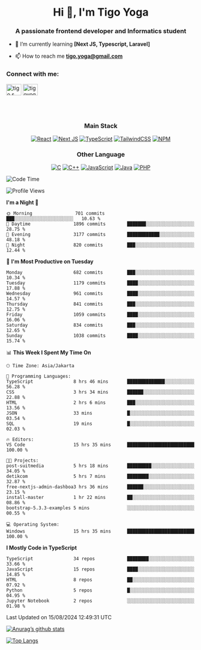 <h1 align="center">Hi 👋, I'm Tigo Yoga</h1>
<h3 align="center">A passionate frontend developer and Informatics student</h3>

- 🌱 I’m currently learning **[Next JS, Typescript, Laravel]**

- 📫 How to reach me **tigo.yoga@gmail.com**

<h3 align="left">Connect with me:</h3>
<p align="left">
<a href="https://linkedin.com/in/tigo s yoga" target="blank"><img align="center" src="https://raw.githubusercontent.com/rahuldkjain/github-profile-readme-generator/master/src/images/icons/Social/linked-in-alt.svg" alt="tigo s yoga" height="30" width="40" /></a>
<a href="https://instagram.com/tigoyoga" target="blank"><img align="center" src="https://raw.githubusercontent.com/rahuldkjain/github-profile-readme-generator/master/src/images/icons/Social/instagram.svg" alt="tigoyoga" height="30" width="40" /></a>
</p>

<br/>
<br/>

<h3 align="center">Main Stack</h3>
<div align="center">
  
  <a href="">![React](https://img.shields.io/badge/react-%2320232a.svg?style=for-the-badge&logo=react&logoColor=%2361DAFB)</a>
  <a href="">![Next JS](https://img.shields.io/badge/Next-black?style=for-the-badge&logo=next.js&logoColor=white)</a>
   <a href="">![TypeScript](https://img.shields.io/badge/typescript-%23007ACC.svg?style=for-the-badge&logo=typescript&logoColor=white)</a>
  <a href="">![TailwindCSS](https://img.shields.io/badge/tailwindcss-%2338B2AC.svg?style=for-the-badge&logo=tailwind-css&logoColor=white)</a>
  <a href="">![NPM](https://img.shields.io/badge/NPM-%23000000.svg?style=for-the-badge&logo=npm&logoColor=white)</a>
</div>
<h3 align="center">Other Language</h3>
<div align="center">
  
  <a href="">![C](https://img.shields.io/badge/c-%2300599C.svg?style=for-the-badge&logo=c&logoColor=white)</a>
  <a href="">![C++](https://img.shields.io/badge/c++-%2300599C.svg?style=for-the-badge&logo=c%2B%2B&logoColor=white)</a>
  <a href="">![JavaScript](https://img.shields.io/badge/javascript-%23323330.svg?style=for-the-badge&logo=javascript&logoColor=%23F7DF1E)</a>
  <a href="">![Java](https://img.shields.io/badge/java-%23ED8B00.svg?style=for-the-badge&logo=java&logoColor=white)</a>
  <a href="">![PHP](https://img.shields.io/badge/php-%23777BB4.svg?style=for-the-badge&logo=php&logoColor=white)</a>
</div>

<!--START_SECTION:waka-->
![Code Time](http://img.shields.io/badge/Code%20Time-924%20hrs%204%20mins-blue)

![Profile Views](http://img.shields.io/badge/Profile%20Views-1-blue)

**I'm a Night 🦉** 

```text
🌞 Morning                701 commits         ███░░░░░░░░░░░░░░░░░░░░░░   10.63 % 
🌆 Daytime                1896 commits        ███████░░░░░░░░░░░░░░░░░░   28.75 % 
🌃 Evening                3177 commits        ████████████░░░░░░░░░░░░░   48.18 % 
🌙 Night                  820 commits         ███░░░░░░░░░░░░░░░░░░░░░░   12.44 % 
```
📅 **I'm Most Productive on Tuesday** 

```text
Monday                   682 commits         ███░░░░░░░░░░░░░░░░░░░░░░   10.34 % 
Tuesday                  1179 commits        ████░░░░░░░░░░░░░░░░░░░░░   17.88 % 
Wednesday                961 commits         ████░░░░░░░░░░░░░░░░░░░░░   14.57 % 
Thursday                 841 commits         ███░░░░░░░░░░░░░░░░░░░░░░   12.75 % 
Friday                   1059 commits        ████░░░░░░░░░░░░░░░░░░░░░   16.06 % 
Saturday                 834 commits         ███░░░░░░░░░░░░░░░░░░░░░░   12.65 % 
Sunday                   1038 commits        ████░░░░░░░░░░░░░░░░░░░░░   15.74 % 
```


📊 **This Week I Spent My Time On** 

```text
🕑︎ Time Zone: Asia/Jakarta

💬 Programming Languages: 
TypeScript               8 hrs 46 mins       ██████████████░░░░░░░░░░░   56.28 % 
CSS                      3 hrs 34 mins       ██████░░░░░░░░░░░░░░░░░░░   22.88 % 
HTML                     2 hrs 6 mins        ███░░░░░░░░░░░░░░░░░░░░░░   13.56 % 
JSON                     33 mins             █░░░░░░░░░░░░░░░░░░░░░░░░   03.54 % 
SQL                      19 mins             █░░░░░░░░░░░░░░░░░░░░░░░░   02.03 % 

🔥 Editors: 
VS Code                  15 hrs 35 mins      █████████████████████████   100.00 % 

🐱‍💻 Projects: 
post-suitmedia           5 hrs 18 mins       █████████░░░░░░░░░░░░░░░░   34.05 % 
detikcom                 5 hrs 7 mins        ████████░░░░░░░░░░░░░░░░░   32.87 % 
free-nextjs-admin-dashboa3 hrs 36 mins       ██████░░░░░░░░░░░░░░░░░░░   23.15 % 
install-master           1 hr 22 mins        ██░░░░░░░░░░░░░░░░░░░░░░░   08.86 % 
bootstrap-5.3.3-examples 5 mins              ░░░░░░░░░░░░░░░░░░░░░░░░░   00.55 % 

💻 Operating System: 
Windows                  15 hrs 35 mins      █████████████████████████   100.00 % 
```

**I Mostly Code in TypeScript** 

```text
TypeScript               34 repos            ████████░░░░░░░░░░░░░░░░░   33.66 % 
JavaScript               15 repos            ████░░░░░░░░░░░░░░░░░░░░░   14.85 % 
HTML                     8 repos             ██░░░░░░░░░░░░░░░░░░░░░░░   07.92 % 
Python                   5 repos             █░░░░░░░░░░░░░░░░░░░░░░░░   04.95 % 
Jupyter Notebook         2 repos             ░░░░░░░░░░░░░░░░░░░░░░░░░   01.98 % 
```




 Last Updated on 15/08/2024 12:49:31 UTC
<!--END_SECTION:waka-->

[![Anurag’s github stats](https://github-readme-stats.vercel.app/api?username=tigoyoga)](https://github.com/tigoyoga)

[![Top Langs](https://github-readme-stats.vercel.app/api/top-langs/?username=tigoyoga&layout=compact)](https://github.com/tigoyoga)
